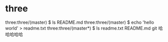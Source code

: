 # three
three:three/(master) $ ls README.md
three:three/(master) $ echo 'hello world' > readme.txt
three:three/(master*) $ ls readme.txt README.md
git 哈哈哈哈哈
